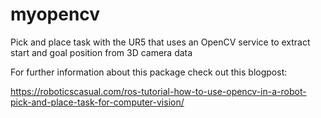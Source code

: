# myopencv
Pick and place task with the UR5 that uses an OpenCV service to extract start and goal position from 3D camera data

For further information about this package check out this blogpost:

https://roboticscasual.com/ros-tutorial-how-to-use-opencv-in-a-robot-pick-and-place-task-for-computer-vision/
